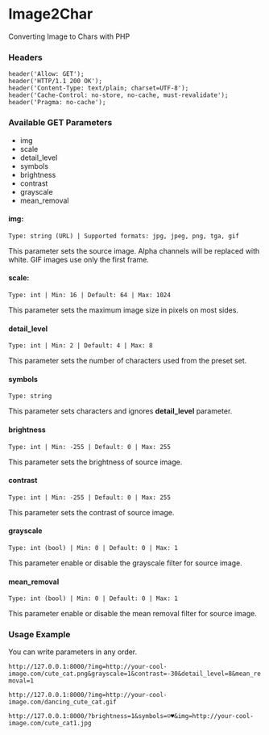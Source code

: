 # Image2Char
Converting Image to Chars with PHP

### Headers

```
header('Allow: GET');
header('HTTP/1.1 200 OK');
header('Content-Type: text/plain; charset=UTF-8');
header('Cache-Control: no-store, no-cache, must-revalidate');
header('Pragma: no-cache');
```

### Available GET Parameters
- img
- scale
- detail_level
- symbols
- brightness
- contrast
- grayscale
- mean_removal

#### img:

`Type: string (URL) | Supported formats: jpg, jpeg, png, tga, gif`


This parameter sets the source image. Alpha channels will be replaced with white. GIF images use only the first frame.

#### scale:

`Type: int | Min: 16 | Default: 64 | Max: 1024`

This parameter sets the maximum image size in pixels on most sides.

#### detail_level

`Type: int | Min: 2 | Default: 4 | Max: 8`

This parameter sets the number of characters used from the preset set.

#### symbols

`Type: string`

This parameter sets characters and ignores **detail_level** parameter.

#### brightness

`Type: int | Min: -255 | Default: 0 | Max: 255`

This parameter sets the brightness of source image.

#### contrast

`Type: int | Min: -255 | Default: 0 | Max: 255`

This parameter sets the contrast of source image.

#### grayscale

`Type: int (bool) | Min: 0 | Default: 0 | Max: 1`

This parameter enable or disable the grayscale filter for source image.

#### mean_removal

`Type: int (bool) | Min: 0 | Default: 0 | Max: 1`

This parameter enable or disable the mean removal filter for source image.

### Usage Example

You can write parameters in any order.

`http://127.0.0.1:8000/?img=http://your-cool-image.com/cute_cat.png&grayscale=1&contrast=-30&detail_level=8&mean_removal=1`

`http://127.0.0.1:8000/?img=http://your-cool-image.com/dancing_cute_cat.gif`

`http://127.0.0.1:8000/?brightness=1&symbols=☺♥&img=http://your-cool-image.com/cute_cat1.jpg`
